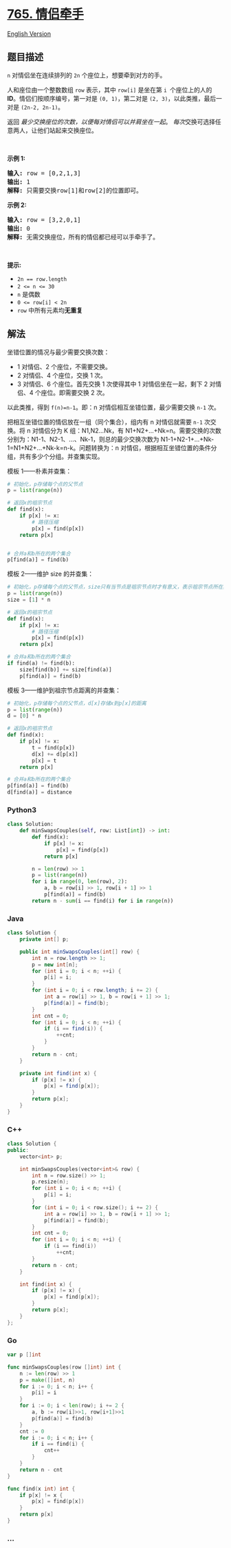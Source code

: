 # [765. 情侣牵手](https://leetcode.cn/problems/couples-holding-hands)

[English Version](/solution/0700-0799/0765.Couples%20Holding%20Hands/README_EN.md)

## 题目描述

<!-- 这里写题目描述 -->

<p><code>n</code> 对情侣坐在连续排列的 <code>2n</code>&nbsp;个座位上，想要牵到对方的手。</p>

<p>人和座位由一个整数数组 <code>row</code> 表示，其中 <code>row[i]</code> 是坐在第 <code>i </code>个座位上的人的 <strong>ID</strong>。情侣们按顺序编号，第一对是&nbsp;<code>(0, 1)</code>，第二对是&nbsp;<code>(2, 3)</code>，以此类推，最后一对是&nbsp;<code>(2n-2, 2n-1)</code>。</p>

<p>返回 <em>最少交换座位的次数，以便每对情侣可以并肩坐在一起</em>。 <i>每次</i>交换可选择任意两人，让他们站起来交换座位。</p>

<p>&nbsp;</p>

<p><strong>示例 1:</strong></p>

<pre>
<strong>输入:</strong> row = [0,2,1,3]
<strong>输出:</strong> 1
<strong>解释:</strong> 只需要交换row[1]和row[2]的位置即可。
</pre>

<p><strong>示例 2:</strong></p>

<pre>
<strong>输入:</strong> row = [3,2,0,1]
<strong>输出:</strong> 0
<strong>解释:</strong> 无需交换座位，所有的情侣都已经可以手牵手了。
</pre>

<p>&nbsp;</p>

<p><strong>提示:</strong></p>

<ul>
	<li><code>2n == row.length</code></li>
	<li><code>2 &lt;= n &lt;= 30</code></li>
	<li><code>n</code>&nbsp;是偶数</li>
	<li><code>0 &lt;= row[i] &lt; 2n</code></li>
	<li><code>row</code>&nbsp;中所有元素均<strong>无重复</strong></li>
</ul>

## 解法

<!-- 这里可写通用的实现逻辑 -->

坐错位置的情况与最少需要交换次数：

-   1 对情侣、2 个座位，不需要交换。
-   2 对情侣、4 个座位，交换 1 次。
-   3 对情侣、6 个座位。首先交换 1 次使得其中 1 对情侣坐在一起，剩下 2 对情侣、4 个座位。即需要交换 2 次。

以此类推，得到 `f(n)=n-1`。即：n 对情侣相互坐错位置，最少需要交换 `n-1` 次。

把相互坐错位置的情侣放在一组（同个集合），组内有 n 对情侣就需要 `n-1` 次交换。将 n 对情侣分为 K 组：N1,N2...Nk，有 N1+N2+...+Nk=n。需要交换的次数分别为：N1-1、N2-1、...、Nk-1，则总的最少交换次数为 N1-1+N2-1+...+Nk-1=N1+N2+...+Nk-k=n-k。问题转换为：n 对情侣，根据相互坐错位置的条件分组，共有多少个分组。并查集实现。

模板 1——朴素并查集：

```python
# 初始化，p存储每个点的父节点
p = list(range(n))

# 返回x的祖宗节点
def find(x):
    if p[x] != x:
        # 路径压缩
        p[x] = find(p[x])
    return p[x]


# 合并a和b所在的两个集合
p[find(a)] = find(b)
```

模板 2——维护 size 的并查集：

```python
# 初始化，p存储每个点的父节点，size只有当节点是祖宗节点时才有意义，表示祖宗节点所在集合中，点的数量
p = list(range(n))
size = [1] * n

# 返回x的祖宗节点
def find(x):
    if p[x] != x:
        # 路径压缩
        p[x] = find(p[x])
    return p[x]

# 合并a和b所在的两个集合
if find(a) != find(b):
    size[find(b)] += size[find(a)]
    p[find(a)] = find(b)
```

模板 3——维护到祖宗节点距离的并查集：

```python
# 初始化，p存储每个点的父节点，d[x]存储x到p[x]的距离
p = list(range(n))
d = [0] * n

# 返回x的祖宗节点
def find(x):
    if p[x] != x:
        t = find(p[x])
        d[x] += d[p[x]]
        p[x] = t
    return p[x]

# 合并a和b所在的两个集合
p[find(a)] = find(b)
d[find(a)] = distance
```

<!-- tabs:start -->

### **Python3**

<!-- 这里可写当前语言的特殊实现逻辑 -->

```python
class Solution:
    def minSwapsCouples(self, row: List[int]) -> int:
        def find(x):
            if p[x] != x:
                p[x] = find(p[x])
            return p[x]

        n = len(row) >> 1
        p = list(range(n))
        for i in range(0, len(row), 2):
            a, b = row[i] >> 1, row[i + 1] >> 1
            p[find(a)] = find(b)
        return n - sum(i == find(i) for i in range(n))
```

### **Java**

<!-- 这里可写当前语言的特殊实现逻辑 -->

```java
class Solution {
    private int[] p;

    public int minSwapsCouples(int[] row) {
        int n = row.length >> 1;
        p = new int[n];
        for (int i = 0; i < n; ++i) {
            p[i] = i;
        }
        for (int i = 0; i < row.length; i += 2) {
            int a = row[i] >> 1, b = row[i + 1] >> 1;
            p[find(a)] = find(b);
        }
        int cnt = 0;
        for (int i = 0; i < n; ++i) {
            if (i == find(i)) {
                ++cnt;
            }
        }
        return n - cnt;
    }

    private int find(int x) {
        if (p[x] != x) {
            p[x] = find(p[x]);
        }
        return p[x];
    }
}
```

### **C++**

```cpp
class Solution {
public:
    vector<int> p;

    int minSwapsCouples(vector<int>& row) {
        int n = row.size() >> 1;
        p.resize(n);
        for (int i = 0; i < n; ++i) {
            p[i] = i;
        }
        for (int i = 0; i < row.size(); i += 2) {
            int a = row[i] >> 1, b = row[i + 1] >> 1;
            p[find(a)] = find(b);
        }
        int cnt = 0;
        for (int i = 0; i < n; ++i) {
            if (i == find(i))
                ++cnt;
        }
        return n - cnt;
    }

    int find(int x) {
        if (p[x] != x) {
            p[x] = find(p[x]);
        }
        return p[x];
    }
};
```

### **Go**

```go
var p []int

func minSwapsCouples(row []int) int {
	n := len(row) >> 1
	p = make([]int, n)
	for i := 0; i < n; i++ {
		p[i] = i
	}
	for i := 0; i < len(row); i += 2 {
		a, b := row[i]>>1, row[i+1]>>1
		p[find(a)] = find(b)
	}
	cnt := 0
	for i := 0; i < n; i++ {
		if i == find(i) {
			cnt++
		}
	}
	return n - cnt
}

func find(x int) int {
	if p[x] != x {
		p[x] = find(p[x])
	}
	return p[x]
}
```

### **...**

```

```

<!-- tabs:end -->
